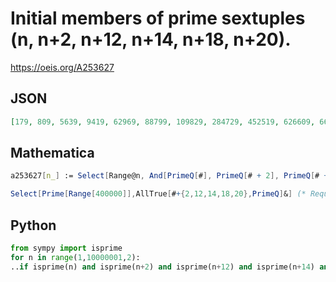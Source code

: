 # Initial members of prime sextuples \(n, n\+2, n\+12, n\+14, n\+18, n\+20\)\.
https://oeis.org/A253627
## JSON
```JSON
[179, 809, 5639, 9419, 62969, 88799, 109829, 284729, 452519, 626609, 663569, 855719, 983429, 1003349, 1146779, 1322159, 2116559, 2144489, 2668229, 3153569, 3437699, 4575269, 4606559, 4977419, 5248079, 5436269, 5450099, 5651729]
```
## Mathematica
```Mathematica
a253627[n_] := Select[Range@n, And[PrimeQ[#], PrimeQ[# + 2], PrimeQ[# + 12], PrimeQ[# + 14], PrimeQ[# + 18], PrimeQ[# + 20]] &]; a253627[10^7] (* _Michael De Vlieger_, Jan 06 2015 *)
```
```Mathematica
Select[Prime[Range[400000]],AllTrue[#+{2,12,14,18,20},PrimeQ]&] (* Requires Mathematica version 10 or later *) (* _Harvey P. Dale_, Aug 15 2016 *)
```
## Python
```Python
from sympy import isprime
for n in range(1,10000001,2):
..if isprime(n) and isprime(n+2) and isprime(n+12) and isprime(n+14) and isprime(n+18) and isprime(n+20): print(n,end=', ')
```
